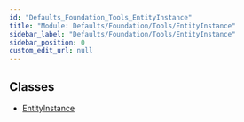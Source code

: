 ```yaml
---
id: "Defaults_Foundation_Tools_EntityInstance"
title: "Module: Defaults/Foundation/Tools/EntityInstance"
sidebar_label: "Defaults/Foundation/Tools/EntityInstance"
sidebar_position: 0
custom_edit_url: null
---
```


## Classes

- [EntityInstance](../classes/Defaults_Foundation_Tools_EntityInstance.EntityInstance.md)
